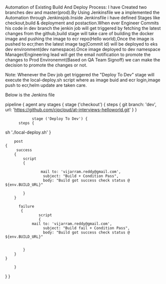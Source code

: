 Automation of Existing Build And Deploy Process:
I have Created two branches dev and master(prod).By Using Jenkinsfile we a implemented the Automation through Jenkinsjob.Inside Jenkinsfile i have defined   Stages like checkout,build & deployment and postaction.When ever Engineer Commits his code in dev branch the jenkin job will get triggered by fetching the latest changes from the github,build stage will take care of building the docker image and pushing the image to ecr repo(Hello world),Once the image is pushed to ecr,then the latest image tag(Commit id) will be deployed to eks dev environment(dev namespace).Once image deployed to dev namespace Manager/Engineering lead will get the email notification to promote the changes to Prod Environemnt(Based on QA Team Signoff) we can make the decision to promote the changes or not.

Note: Whenever the Dev job get triggered the "Deploy To Dev" stage will execute the local-deploy.sh script where as image buid and ecr login,image push to ecr,helm update are taken care.

Below is the Jenkins file 

pipeline {
    agent any
    stages {
        stage ('checkout') {
             steps {
                 git branch: 'dev', url: 'https://github.com/cjpcloud/at-interviews-helloworld.git'
             }
        }

                stage ('Deploy To Dev') {
          steps {
sh './local-deploy.sh'        }

        post
    {
         success
        {
            script
            {

                    mail to: 'vijarram.reddy@gmail.com',
                     subject: "Build + Condition Pass",
                     body: "Build got success check status @ ${env.BUILD_URL}"

            }
        }

          failure
           {
                   script
                   {
                mail to: 'vijarram.reddy@gmail.com',
                     subject: "Build fail + Condition Pass",
                     body: "Build got success check status @ ${env.BUILD_URL}"


            }
        }
    }

        }


}
}




